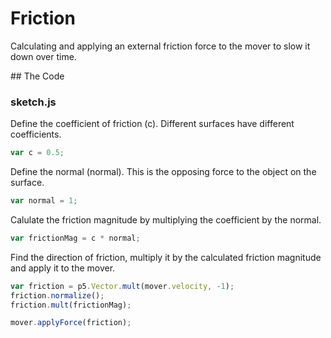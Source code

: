 # Friction

Calculating and applying an external friction force to the mover to slow it down over time.

## The Code  

### sketch.js

Define the coefficient of friction (c). Different surfaces have different coefficients.

```js
var c = 0.5;
```

Define the normal (normal). This is the opposing force to the object on the surface.

```js
var normal = 1;
```

Calulate the friction magnitude by multiplying the coefficient by the normal.

```js
var frictionMag = c * normal;
```

Find the direction of friction, multiply it by the calculated friction magnitude and apply it to the mover.

```js
var friction = p5.Vector.mult(mover.velocity, -1);
friction.normalize();
friction.mult(frictionMag);

mover.applyForce(friction);
```

